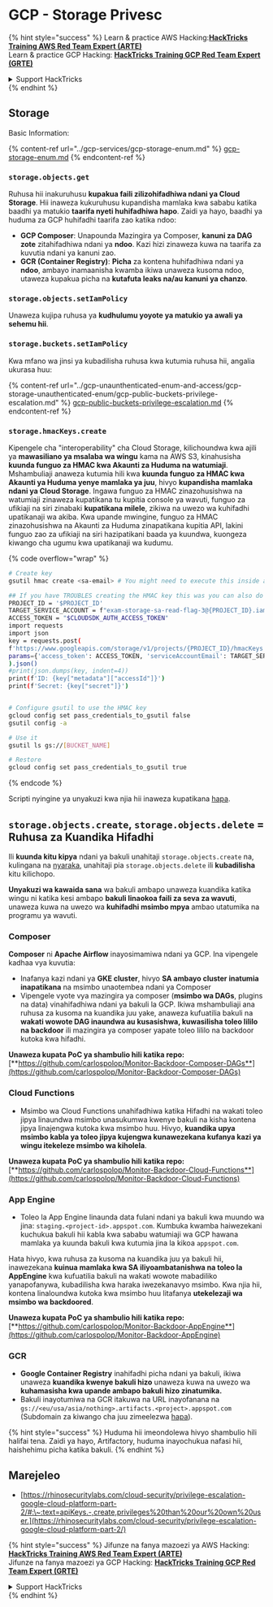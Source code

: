# GCP - Storage Privesc

{% hint style="success" %}
Learn & practice AWS Hacking:<img src="../../../.gitbook/assets/image (1).png" alt="" data-size="line">[**HackTricks Training AWS Red Team Expert (ARTE)**](https://training.hacktricks.xyz/courses/arte)<img src="../../../.gitbook/assets/image (1).png" alt="" data-size="line">\
Learn & practice GCP Hacking: <img src="../../../.gitbook/assets/image (2).png" alt="" data-size="line">[**HackTricks Training GCP Red Team Expert (GRTE)**<img src="../../../.gitbook/assets/image (2).png" alt="" data-size="line">](https://training.hacktricks.xyz/courses/grte)

<details>

<summary>Support HackTricks</summary>

* Check the [**subscription plans**](https://github.com/sponsors/carlospolop)!
* **Join the** 💬 [**Discord group**](https://discord.gg/hRep4RUj7f) or the [**telegram group**](https://t.me/peass) or **follow** us on **Twitter** 🐦 [**@hacktricks\_live**](https://twitter.com/hacktricks\_live)**.**
* **Share hacking tricks by submitting PRs to the** [**HackTricks**](https://github.com/carlospolop/hacktricks) and [**HackTricks Cloud**](https://github.com/carlospolop/hacktricks-cloud) github repos.

</details>
{% endhint %}

## Storage

Basic Information:

{% content-ref url="../gcp-services/gcp-storage-enum.md" %}
[gcp-storage-enum.md](../gcp-services/gcp-storage-enum.md)
{% endcontent-ref %}

### `storage.objects.get`

Ruhusa hii inakuruhusu **kupakua faili zilizohifadhiwa ndani ya Cloud Storage**. Hii inaweza kukuruhusu kupandisha mamlaka kwa sababu katika baadhi ya matukio **taarifa nyeti huhifadhiwa hapo**. Zaidi ya hayo, baadhi ya huduma za GCP huhifadhi taarifa zao katika ndoo:

* **GCP Composer**: Unapounda Mazingira ya Composer, **kanuni za DAG zote** zitahifadhiwa ndani ya **ndoo**. Kazi hizi zinaweza kuwa na taarifa za kuvutia ndani ya kanuni zao.
* **GCR (Container Registry)**: **Picha** za kontena huhifadhiwa ndani ya **ndoo**, ambayo inamaanisha kwamba ikiwa unaweza kusoma ndoo, utaweza kupakua picha na **kutafuta leaks na/au kanuni ya chanzo**.

### `storage.objects.setIamPolicy`

Unaweza kujipa ruhusa ya **kudhulumu yoyote ya matukio ya awali ya sehemu hii**.

### **`storage.buckets.setIamPolicy`**

Kwa mfano wa jinsi ya kubadilisha ruhusa kwa kutumia ruhusa hii, angalia ukurasa huu:

{% content-ref url="../gcp-unaunthenticated-enum-and-access/gcp-storage-unauthenticated-enum/gcp-public-buckets-privilege-escalation.md" %}
[gcp-public-buckets-privilege-escalation.md](../gcp-unaunthenticated-enum-and-access/gcp-storage-unauthenticated-enum/gcp-public-buckets-privilege-escalation.md)
{% endcontent-ref %}

### `storage.hmacKeys.create`

Kipengele cha "interoperability" cha Cloud Storage, kilichoundwa kwa ajili ya **mawasiliano ya msalaba wa wingu** kama na AWS S3, kinahusisha **kuunda funguo za HMAC kwa Akaunti za Huduma na watumiaji**. Mshambuliaji anaweza kutumia hili kwa **kuunda funguo za HMAC kwa Akaunti ya Huduma yenye mamlaka ya juu**, hivyo **kupandisha mamlaka ndani ya Cloud Storage**. Ingawa funguo za HMAC zinazohusishwa na watumiaji zinaweza kupatikana tu kupitia console ya wavuti, funguo za ufikiaji na siri zinabaki **kupatikana milele**, zikiwa na uwezo wa kuhifadhi upatikanaji wa akiba. Kwa upande mwingine, funguo za HMAC zinazohusishwa na Akaunti za Huduma zinapatikana kupitia API, lakini funguo zao za ufikiaji na siri hazipatikani baada ya kuundwa, kuongeza kiwango cha ugumu kwa upatikanaji wa kudumu.

{% code overflow="wrap" %}
```bash
# Create key
gsutil hmac create <sa-email> # You might need to execute this inside a VM instance

## If you have TROUBLES creating the HMAC key this was you can also do it contacting the API directly:
PROJECT_ID = '$PROJECT_ID'
TARGET_SERVICE_ACCOUNT = f"exam-storage-sa-read-flag-3@{PROJECT_ID}.iam.gserviceaccount.com"
ACCESS_TOKEN = "$CLOUDSDK_AUTH_ACCESS_TOKEN"
import requests
import json
key = requests.post(
f'https://www.googleapis.com/storage/v1/projects/{PROJECT_ID}/hmacKeys',
params={'access_token': ACCESS_TOKEN, 'serviceAccountEmail': TARGET_SERVICE_ACCOUNT}
).json()
#print(json.dumps(key, indent=4))
print(f'ID: {key["metadata"]["accessId"]}')
print(f'Secret: {key["secret"]}')


# Configure gsutil to use the HMAC key
gcloud config set pass_credentials_to_gsutil false
gsutil config -a

# Use it
gsutil ls gs://[BUCKET_NAME]

# Restore
gcloud config set pass_credentials_to_gsutil true
```
{% endcode %}

Scripti nyingine ya unyakuzi kwa njia hii inaweza kupatikana [hapa](https://github.com/RhinoSecurityLabs/GCP-IAM-Privilege-Escalation/blob/master/ExploitScripts/storage.hmacKeys.create.py).

## `storage.objects.create`, `storage.objects.delete` = Ruhusa za Kuandika Hifadhi

Ili **kuunda kitu kipya** ndani ya bakuli unahitaji `storage.objects.create` na, kulingana na [nyaraka](https://cloud.google.com/storage/docs/access-control/iam-permissions#object\_permissions), unahitaji pia `storage.objects.delete` ili **kubadilisha** kitu kilichopo.

**Unyakuzi wa kawaida sana** wa bakuli ambapo unaweza kuandika katika wingu ni katika kesi ambapo **bakuli linaokoa faili za seva za wavuti**, unaweza kuwa na uwezo wa **kuhifadhi msimbo mpya** ambao utatumika na programu ya wavuti.

### Composer

**Composer** ni **Apache Airflow** inayosimamiwa ndani ya GCP. Ina vipengele kadhaa vya kuvutia:

* Inafanya kazi ndani ya **GKE cluster**, hivyo **SA ambayo cluster inatumia inapatikana** na msimbo unaotembea ndani ya Composer
* Vipengele vyote vya mazingira ya composer (**msimbo wa DAGs**, plugins na data) vinahifadhiwa ndani ya bakuli la GCP. Ikiwa mshambuliaji ana ruhusa za kusoma na kuandika juu yake, anaweza kufuatilia bakuli na **wakati wowote DAG inaundwa au kusasishwa, kuwasilisha toleo lililo na backdoor** ili mazingira ya composer yapate toleo lililo na backdoor kutoka kwa hifadhi.

**Unaweza kupata PoC ya shambulio hili katika repo:** [**https://github.com/carlospolop/Monitor-Backdoor-Composer-DAGs**](https://github.com/carlospolop/Monitor-Backdoor-Composer-DAGs)

### Cloud Functions

* Msimbo wa Cloud Functions unahifadhiwa katika Hifadhi na wakati toleo jipya linaundwa msimbo unasukumwa kwenye bakuli na kisha kontena jipya linajengwa kutoka kwa msimbo huu. Hivyo, **kuandika upya msimbo kabla ya toleo jipya kujengwa kunawezekana kufanya kazi ya wingu itekeleze msimbo wa kiholela**.

**Unaweza kupata PoC ya shambulio hili katika repo:** [**https://github.com/carlospolop/Monitor-Backdoor-Cloud-Functions**](https://github.com/carlospolop/Monitor-Backdoor-Cloud-Functions)

### App Engine

*   Toleo la App Engine linaunda data fulani ndani ya bakuli kwa muundo wa jina: `staging.<project-id>.appspot.com`. Kumbuka kwamba haiwezekani kuchukua bakuli hii kabla kwa sababu watumiaji wa GCP hawana mamlaka ya kuunda bakuli kwa kutumia jina la kikoa `appspot.com`.

Hata hivyo, kwa ruhusa za kusoma na kuandika juu ya bakuli hii, inawezekana **kuinua mamlaka kwa SA iliyoambatanishwa na toleo la AppEngine** kwa kufuatilia bakuli na wakati wowote mabadiliko yanapofanywa, kubadilisha kwa haraka iwezekanavyo msimbo. Kwa njia hii, kontena linaloundwa kutoka kwa msimbo huu litafanya **utekelezaji wa msimbo wa backdoored**.

**Unaweza kupata PoC ya shambulio hili katika repo:** [**https://github.com/carlospolop/Monitor-Backdoor-AppEngine**](https://github.com/carlospolop/Monitor-Backdoor-AppEngine)

### GCR

* **Google Container Registry** inahifadhi picha ndani ya bakuli, ikiwa unaweza **kuandika kwenye bakuli hizo** unaweza kuwa na uwezo wa **kuhamasisha kwa upande ambapo bakuli hizo zinatumika.**
* Bakuli inayotumiwa na GCR itakuwa na URL inayofanana na `gs://<eu/usa/asia/nothing>.artifacts.<project>.appspot.com` (Subdomain za kiwango cha juu zimeelezwa [hapa](https://cloud.google.com/container-registry/docs/pushing-and-pulling)).

{% hint style="success" %}
Huduma hii imeondolewa hivyo shambulio hili halifai tena. Zaidi ya hayo, Artifactory, huduma inayochukua nafasi hii, haishehimu picha katika bakuli.
{% endhint %}

## **Marejeleo**

* [https://rhinosecuritylabs.com/cloud-security/privilege-escalation-google-cloud-platform-part-2/#:\~:text=apiKeys.-,create,privileges%20than%20our%20own%20user.](https://rhinosecuritylabs.com/cloud-security/privilege-escalation-google-cloud-platform-part-2/)

{% hint style="success" %}
Jifunze na fanya mazoezi ya AWS Hacking:<img src="../../../.gitbook/assets/image (1).png" alt="" data-size="line">[**HackTricks Training AWS Red Team Expert (ARTE)**](https://training.hacktricks.xyz/courses/arte)<img src="../../../.gitbook/assets/image (1).png" alt="" data-size="line">\
Jifunze na fanya mazoezi ya GCP Hacking: <img src="../../../.gitbook/assets/image (2).png" alt="" data-size="line">[**HackTricks Training GCP Red Team Expert (GRTE)**<img src="../../../.gitbook/assets/image (2).png" alt="" data-size="line">](https://training.hacktricks.xyz/courses/grte)

<details>

<summary>Support HackTricks</summary>

* Angalia [**mpango wa usajili**](https://github.com/sponsors/carlospolop)!
* **Jiunge na** 💬 [**kikundi cha Discord**](https://discord.gg/hRep4RUj7f) au [**kikundi cha telegram**](https://t.me/peass) au **fuata** sisi kwenye **Twitter** 🐦 [**@hacktricks\_live**](https://twitter.com/hacktricks\_live)**.**
* **Shiriki hila za unyakuzi kwa kuwasilisha PRs kwa** [**HackTricks**](https://github.com/carlospolop/hacktricks) na [**HackTricks Cloud**](https://github.com/carlospolop/hacktricks-cloud) repos za github.

</details>
{% endhint %}
